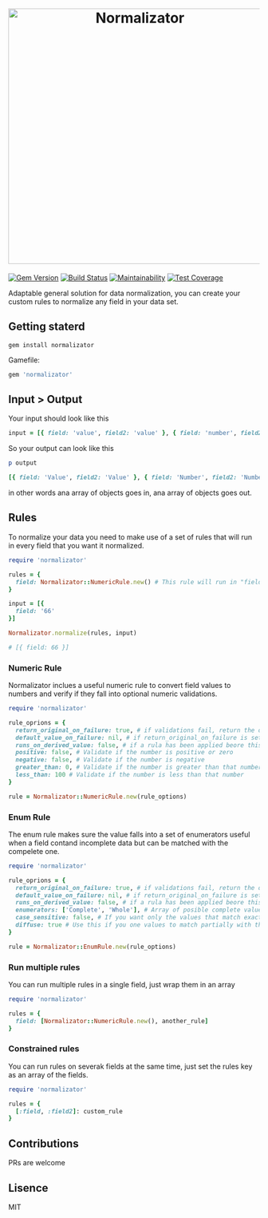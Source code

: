 <h1 align="center">
  <img src="https://raw.githubusercontent.com/omarandstuff/normalizator/master/media/normalizator-logo.png" alt="Normalizator" title="Normalizator" width="512">
</h1>

[![Gem Version](https://badge.fury.io/rb/normalizator.svg)](https://rubygems.org/gems/normalizator)
[![Build Status](https://travis-ci.org/omarandstuff/normalizator.svg?branch=master)](https://travis-ci.org/omarandstuff/normalizator)
[![Maintainability](https://api.codeclimate.com/v1/badges/8ac96249f76f2001c036/maintainability)](https://codeclimate.com/github/omarandstuff/normalizator/maintainability)
[![Test Coverage](https://api.codeclimate.com/v1/badges/8ac96249f76f2001c036/test_coverage)](https://codeclimate.com/github/omarandstuff/normalizator/test_coverage)


Adaptable general solution for data normalization, you can create your custom rules to normalize any field in your data set.

## Getting staterd

```shell
gem install normalizator
```
Gamefile:
```ruby
gem 'normalizator'
```

## Input > Output

Your input should look like this

```ruby
input = [{ field: 'value', field2: 'value' }, { field: 'number', field2: 'number' } ]
```

So your output can look like this

```ruby
p output

[{ field: 'Value', field2: 'Value' }, { field: 'Number', field2: 'Number' } ]
```

in other words ana array of objects goes in, ana array of objects goes out.

## Rules

To normalize your data you need to make use of a set of rules that will run in every field that you want it normalized.

```ruby
require 'normalizator'

rules = {
  field: Normalizator::NumericRule.new() # This rule will run in "field"
}

input = [{
  field: '66'
}]

Normalizator.normalize(rules, input)

# [{ field: 66 }]
```

### Numeric Rule

Normalizator inclues a useful numeric rule to convert field values to numbers and verify if they fall into optional numeric validations.

```ruby
require 'normalizator'

rule_oprions = {
  return_original_on_failure: true, # if validations fail, return the original value?
  default_value_on_failure: nil, # if return_original_on_failure is set to false, which value return instead?
  runs_on_derived_value: false, # if a rula has been applied beore this one, ose that value?, false for the original one
  positive: false, # Validate if the number is positive or zero
  negative: false, # Validate if the number is negative
  greater_than: 0, # Validate if the number is greater than that number 
  less_than: 100 # Validate if the number is less than that number
}

rule = Normalizator::NumericRule.new(rule_options)
```

### Enum Rule

The enum rule makes sure the value falls into a set of enumerators useful when a field contand incomplete data but can be matched with the compelete one.

```ruby
require 'normalizator'

rule_oprions = {
  return_original_on_failure: true, # if validations fail, return the original value?
  default_value_on_failure: nil, # if return_original_on_failure is set to false, which value return instead?
  runs_on_derived_value: false, # if a rula has been applied beore this one, ose that value?, false for the original one
  enumerators: ['Complete', 'Whole'], # Array of posible complete values the field can have
  case_sensitive: false, # If you want only the values that match exactly with the enumerators: et this to true, you can combine it with return_original_on_failure, to set to nil values that don't match exactly
  diffuse: true # Use this if you one values to match partially with the enumerators and set, ex: { value: 'com' } -> { value: 'Complete' }
}

rule = Normalizator::EnumRule.new(rule_options)
```

### Run multiple rules

You can run multiple rules in a single field, just wrap them in an array

```ruby
require 'normalizator'

rules = {
  field: [Normalizator::NumericRule.new(), another_rule]
}
```

### Constrained rules

You can run rules on severak fields at the same time, just set the rules key as an array of the fields.

```ruby
require 'normalizator'

rules = {
  [:field, :field2]: custom_rule
}
```

## Contributions

PRs are welcome

## Lisence

MIT
